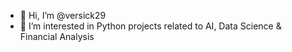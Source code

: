 - 👋 Hi, I’m @versick29
- 👀 I’m interested in Python projects related to AI, Data Science & Financial Analysis


<!---
versick29/versick29 is a ✨ special ✨ repository because its `README.md` (this file) appears on your GitHub profile.
You can click the Preview link to take a look at your changes.
--->
